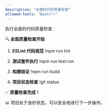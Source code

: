 ```yaml
---
description: "全面的代码质量检查"
allowed-tools: "Bash(*)"
---
```


执行全面的代码质量检查：

🔍 **全面质量检查开始**

1. **ESLint 代码规范**
!npm run lint

2. **测试套件执行**
!npm run test:run

3. **构建验证**
!npm run build

4. **项目状态检查**
!git status

✅ **质量检查完成！**

📊 项目处于良好状态，可以安全地进行下一步操作。